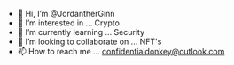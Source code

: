 - 👋 Hi, I’m @JordantherGinn
- 👀 I’m interested in ... Crypto
- 🌱 I’m currently learning ... Security
- 💞️ I’m looking to collaborate on ... NFT's
- 📫 How to reach me ... confidentialdonkey@outlook.com

<!---
JordantherGinn/JordantherGinn is a ✨ special ✨ repository because its `README.md` (this file) appears on your GitHub profile.
You can click the Preview link to take a look at your changes.
--->
